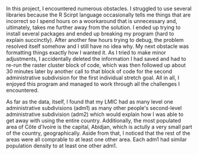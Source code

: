 

In this project, I encountered numerous obstacles. I struggled to use several libraries because the
R Scirpt language occasionally tells me things that are incorrect so I spend hours on a woorkaround that is unnecessary
and, ultimately, takes me further away from the solution. I ended up trying to install several packages and
ended up breaking my program (hard to explain succinctly). After another few hours trying to debug, the problem
resolved itself somehow and I still have no idea why. My next obstacle was formatting things exactly how I wanted it. 
As I tried to make minor adjustments, I accidentally deleted the information I had saved and had to re-run the raster
cluster block of code, which was then followed up about 30 minutes later by another call to that block of code for
the second administrative subdivision for the first individual stretch goal. All in all, I enjoyed this program and 
managed to work through all the challenges I encountered.

As far as the data, itself, I found that my LMIC had as many level one administrative subdivisions (adm1) as many other people's
second-level administrative subdivision (adm2) which would explain how I was able to get away with using the entire country.
Additionally, the most populated area of Côte d'Ivoire is the capital, Abidjan, which is actully a very small part of the 
country, geographically. Aside from that, I noticed that the rest of the areas were all comprable to at least one other
area. Each adm1 had similar population density to at least one other adm1.
